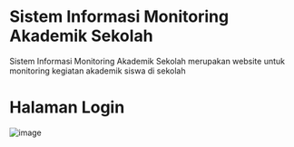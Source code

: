 # Sistem Informasi Monitoring Akademik Sekolah
Sistem Informasi Monitoring Akademik Sekolah merupakan website untuk monitoring kegiatan akademik siswa di sekolah

# Halaman Login

![image](https://user-images.githubusercontent.com/55027286/65805852-6a46da00-e1b1-11e9-9286-c1aebe6f7916.png)
